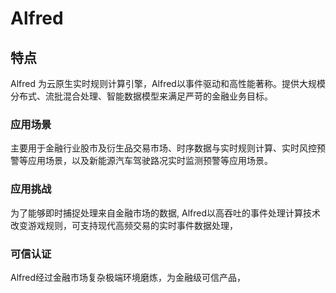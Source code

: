# Alfred

## 特点
Alfred 为云原生实时规则计算引擎，Alfred以事件驱动和高性能著称。提供大规模分布式、流批混合处理、智能数据模型来满足严苛的金融业务目标。

### 应用场景
主要用于金融行业股市及衍生品交易市场、时序数据与实时规则计算、实时风控预警等应用场景，以及新能源汽车驾驶路况实时监测预警等应用场景。

### 应用挑战
为了能够即时捕捉处理来自金融市场的数据, Alfred以高吞吐的事件处理计算技术改变游戏规则，可支持现代高频交易的实时事件数据处理，

### 可信认证

Alfred经过金融市场复杂极端环境磨炼，为金融级可信产品，

